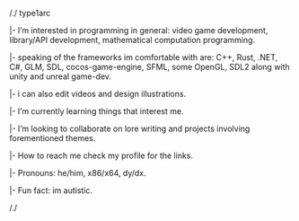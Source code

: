 /./ type1arc

|- I’m interested in programming in general: video game development, library/API development, mathematical computation programming.

|- speaking of the frameworks im comfortable with are: C++, Rust, .NET, C#, GLM, SDL, cocos-game-engine, SFML, some OpenGL, SDL2 along with unity and unreal game-dev.

|- i can also edit videos and design illustrations.

|- I’m currently learning things that interest me.

|- I’m looking to collaborate on lore writing and projects involving forementioned themes.

|- How to reach me check my profile for the links.

|- Pronouns: he/him, x86/x64, dy/dx.

|- Fun fact: im autistic. 

/./
